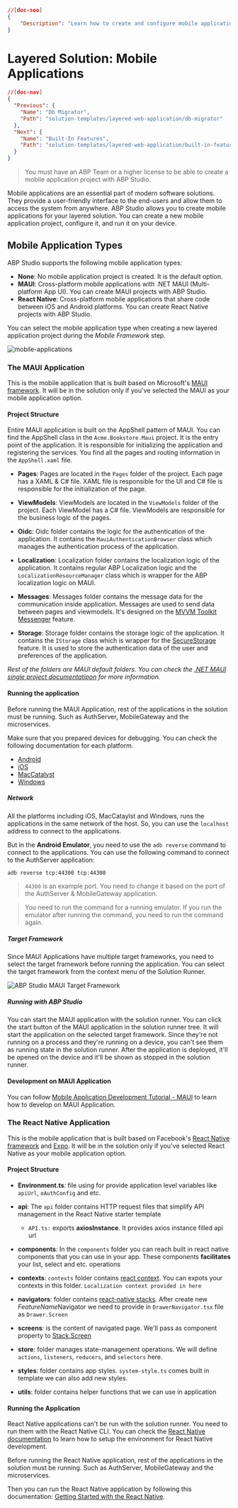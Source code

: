 ```json
//[doc-seo]
{
    "Description": "Learn how to create and configure mobile applications using ABP Studio for your layered solution, enhancing user accessibility and experience."
}
```

# Layered Solution: Mobile Applications

```json
//[doc-nav]
{
  "Previous": {
    "Name": "Db Migrator",
    "Path": "solution-templates/layered-web-application/db-migrator"
  },
  "Next": {
    "Name": "Built-In Features",
    "Path": "solution-templates/layered-web-application/built-in-features"
  }
}
```

> You must have an ABP Team or a higher license to be able to create a mobile application project with ABP Studio.

Mobile applications are an essential part of modern software solutions. They provide a user-friendly interface to the end-users and allow them to access the system from anywhere. ABP Studio allows you to create mobile applications for your layered solution. You can create a new mobile application project, configure it, and run it on your device.

## Mobile Application Types

ABP Studio supports the following mobile application types:

- **None**: No mobile application project is created. It is the default option.
- **MAUI**: Cross-platform mobile applications with .NET MAUI (Multi-platform App UI). You can create MAUI projects with ABP Studio.
- **React Native**: Cross-platform mobile applications that share code between iOS and Android platforms. You can create React Native projects with ABP Studio.

You can select the mobile application type when creating a new layered application project during the *Mobile Framework* step.

![mobile-applications](images/mobile-applications.png)

### The MAUI Application

This is the mobile application that is built based on Microsoft's [MAUI framework](https://learn.microsoft.com/en-us/dotnet/maui). It will be in the solution only if you've selected the MAUI as your mobile application option.

#### Project Structure
Entire MAUI application is built on the AppShell pattern of MAUI. You can find the AppShell class in the `Acme.Bookstore.Maui` project. It is the entry point of the application. It is responsible for initializing the application and registering the services. You find all the pages and routing information in the `AppShell.xaml` file.

- **Pages**: Pages are located in the `Pages` folder of the project. Each page has a XAML & C# file. XAML file is responsible for the UI and C# file is responsible for the initialization of the page.

- **ViewModels**: ViewModels are located in the `ViewModels` folder of the project. Each ViewModel has a C# file. ViewModels are responsible for the business logic of the pages.

- **Oidc**: Oidc folder contains the logic for the authentication of the application. It contains the `MauiAuthenticationBrowser` class which manages the authentication process of the application.

- **Localization**: Localization folder contains the localization logic of the application. It contains regular ABP Localization logic and the `LocalizationResourceManager` class which is wrapper for the ABP localization logic on MAUI.

- **Messages**: Messages folder contains the message data for the communication inside application. Messages are used to send data between pages and viewmodels. It's designed on the [MVVM Toolkit Messenger](https://learn.microsoft.com/en-us/dotnet/communitytoolkit/mvvm/messenger) feature.

- **Storage**: Storage folder contains the storage logic of the application. It contains the `IStorage` class which is wrapper for the [SecureStorage](https://learn.microsoft.com/en-us/dotnet/maui/platform-integration/storage/secure-storage) feature. It is used to store the authentication data of the user and preferences of the application.

_Rest of the folders are MAUI default folders. You can check the [.NET MAUI single project documentatipon](https://learn.microsoft.com/en-us/dotnet/maui/fundamentals/single-project?view=net-maui-8.0) for more information._

#### Running the application
Before running the MAUI Application, rest of the applications in the solution must be running. Such as AuthServer, MobileGateway and the microservices. 

Make sure that you prepared devices for debugging. You can check the following documentation for each platform.

- [Android](https://learn.microsoft.com/en-us/dotnet/maui/android/emulator/)
- [iOS](https://learn.microsoft.com/en-us/dotnet/maui/ios/pair-to-mac)
- [MacCatalyst](https://learn.microsoft.com/en-us/dotnet/maui/mac-catalyst/cli)
- [Windows](https://learn.microsoft.com/en-us/dotnet/maui/windows/setup)

##### Network

All the platforms including iOS, MacCataylst and Windows, runs the applications in the same network of the host. So, you can use the `localhost` address to connect to the applications.

But in the **Android Emulator**, you need to use the `adb reverse` command to connect to the applications. You can use the following command to connect to the AuthServer application:

```bash
adb reverse tcp:44300 tcp:44300
```

> `44300` is an example port. You need to change it based on the port of the AuthServer & MobileGateway application.

> You need to run the command for a running emulator. If you run the emulator after running the command, you need to run the command again.


##### Target Framework

Since MAUI Applications have multiple target frameworks, you need to select the target framework before running the application. You can select the target framework from the context menu of the Solution Runner.

![ABP Studio MAUI Target Framework](images/solutionrunner-maui-targetframework.png)

##### Running with ABP Studio
You can start the MAUI application with the solution runner. You can click the start button of the MAUI application in the solution runner tree. It will start the application on the selected target framework. Since they're not running on a process and they're running on a device, you can't see them as running state in the solution runner. After the application is deployed, it'll be opened on the device and it'll be shown as stopped in the solution runner.

#### Development on MAUI Application

You can follow [Mobile Application Development Tutorial - MAUI](../../tutorials/mobile/maui/index.md) to learn how to develop on MAUI Application.

### The React Native Application

This is the mobile application that is built based on Facebook's [React Native framework](https://reactnative.dev/) and [Expo](https://expo.dev/). It will be in the solution only if you've selected React Native as your mobile application option.

#### Project Structure
- **Environment.ts**: file using for provide application level variables like `apiUrl`, `oAuthConfig` and etc.

- **api**: The `api` folder contains HTTP request files that simplify API management in the React Native starter template
  - `API.ts:` exports **axiosInstance**. It provides axios instance filled api url

- **components**: In the `components` folder you can reach built in react native components that you can use in your app. These components **facilitates** your list, select and etc. operations

- **contexts**: `contexts` folder contains [react context](https://react.dev/reference/react/createContext). You can expots your contexts in this folder. `Localization context provided in here`

- **navigators**: folder contains [react-native stacks](https://reactnavigation.org/docs/stack-navigator/). After create new *FeatureName*Navigator we need to provide in `DrawerNavigator.tsx` file as `Drawer.Screen`

- **screens**: is the content of navigated page. We'll pass as component property to [Stack.Screen](https://reactnavigation.org/docs/native-stack-navigator/)

- **store**: folder manages state-management operations. We will define `actions`, `listeners`, `reducers`, and `selectors` here.

- **styles**: folder contains app styles. `system-style.ts` comes built in template we can also add new styles.

- **utils**: folder contains helper functions that we can use in application

#### Running the Application

React Native applications can't be run with the solution runner. You need to run them with the React Native CLI. You can check the [React Native documentation](https://reactnative.dev/docs/environment-setup) to learn how to setup the environment for React Native development.

Before running the React Native application, rest of the applications in the solution must be running. Such as AuthServer, MobileGateway and the microservices.

Then you can run the React Native application by following this documentation: [Getting Started with the React Native](../../framework/ui/react-native/index.md).